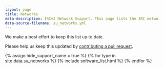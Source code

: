 ```yaml
---
layout: page
title: Networks
meta-description: IRCv3 Network Support. This page lists the IRC networks compatible with and supporting IRCv3 features.
data-source-filename: su_networks.yml
---
```

We make a best effort to keep this list up to date.

Please help us keep this updated by <a href="https://github.com/ircv3/ircv3.github.io/blob/master/_data/{{page.data-source-filename}}">contributing a pull request</a>.

{% assign hide_support_name = true %}
{% for type in site.data.su_networks %}
{% include software_list.html %}
{% endfor %}
